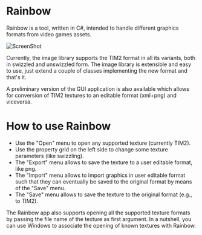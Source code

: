 Rainbow
=======

Rainbow is a tool, written in C#, intended to handle different graphics formats from video games assets.

![ScreenShot](http://i.imgur.com/7LLkzhY.png)

Currently, the image library supports the TIM2 format in all its variants,
both in swizzled and unswizzled form. The image library is extensible and easy to use, just extend
a couple of classes implementing the new format and that's it.

A preliminary version of the GUI application is also available which allows for conversion of TIM2 textures to an editable format (xml+png) and viceversa.

How to use Rainbow
=======

* Use the "Open" menu to open any supported texture (currently TIM2).
* Use the property grid on the left side to change some texture parameters (like swizzling).
* The "Export" menu allows to save the texture to a user editable format, like png.
* The "Import" menu allows to import graphics in user editable format such that they can eventually be saved to the original format by means of the "Save" menu.
* The "Save" menu allows to save the texture to the original format (e.g., to TIM2).

The Rainbow app also supports opening all the supported texture formats by passing the file name of the texture as first argument. In a nutshell, you can use Windows to associate the opening of known textures with Rainbow.
